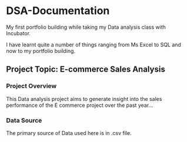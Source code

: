 # DSA-Documentation
My first portfolio building while taking my Data analysis class with Incubator. 

I have learnt quite a number of things ranging from Ms Excel to SQL and now to my portfolio building.

## Project Topic: E-commerce Sales Analysis

### Project Overview
This Data analysis project aims to generate insight into the sales performance of the E commerce project over the past year...

### Data Source
  The primary source of Data used here is in .csv file.







